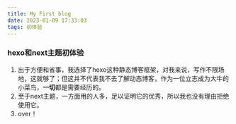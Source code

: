 ```yaml
---
title: My First blog
date: 2023-01-09 17:33:03
tags: 初体验
---
```


### hexo和next主题初体验

1. 出于方便和省事，我选择了hexo这种静态博客框架，对我来说，写作不限场地，这就够了；但这并不代表我不去了解动态博客，作为一位立志成为大牛的小菜鸟，**一切**都是需要经历的。
2. 至于next主题，一方面用的人多，足以证明它的优秀，所以我也没有理由拒绝使用它。
3. over！
